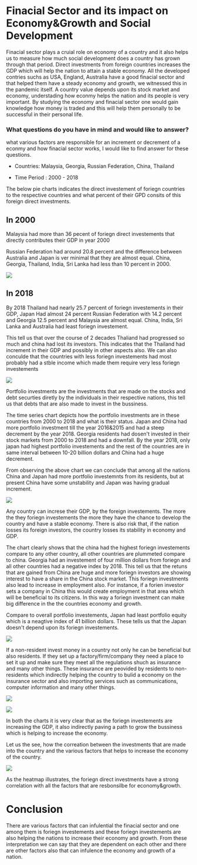# Finacial Sector and its impact on Economy&Growth and Social Development

Finacial sector plays a cruial role on economy of a country and it also helps us to measure how much social development does a country has grown through that period. Direct investments from foreign countries increases the GDP which will help the nation to attain a stable economy. All the developed contries suchs as USA, England, Australia have a good finacial sector and that helped them have a steady economy and growth, we witnessed this in the pandemic itself. A country value depends upon its stock market and economy, understading how econmy helps the nation and its people is very important. By studying the economy and finacial sector one would gain knowledge how money is traded and this will help them personally to be successful in their personal life.

### What questions do you have in mind and would like to answer?
 
 what various factors are responsible for an increment or decrement of a econmy and how finacial sector works, I would like to find answer for these questions.

* Countries: Malaysia, Georgia, Russian Federation, China, Thailand

* Time Period : 2000 - 2018

The below pie charts indicates the direct investement of foriegn countries to the respective countries and what percent of their GPD consits of this foreign direct investments.
## In 2000

Malaysia had more than 36 pecent of foriegn direct investements that directly contributes their GDP in year 2000

Russian Federation had around 20.8 percent and the difference between Australia and Japan is ver minimal that they are almost equal. China, Georgia, Thailand, India, Sri Lanka had less than 10 percent in 2000. 

![](10_pie_2000.png)

## In 2018 

By 2018 Thailand had nearly 25.7 percent of foriegn investements in their GDP, Japan Had almost 24 percent Russian Federation with 14.2 percent and Georgia 12.5 percent and Malaysia are almost equal. China, India, Sri Lanka and Australia had least foriegn investement. 

This tell us that over the course of 2 decades Thaliand had progressed so much and china had lost its investors. This indicates that the Thailand had increment in their GDP and possibly in other aspects also. We can also conculde that the countries with less foriegn investements had most probably had a stble income which made them require very less foriegn investements

![](10_pie_2018.png)

Portfolio investments are the investments that are made on the stocks and debt securties diretly by the individuals in their respective nations, this tell us that debts that are also  made to invest in the bussiness.

The time series chart depicts how the portfolio investments are in these countries from 2000 to 2018 and what is their status. Japan and China had more portfolio investment till the year 2016&2015 and had a steep decrement by the year 2018. Georgia residents had dosen't  invested in their stock markets from 2000 to 2018 and had a downfall. By the year 2018, only japan had highest portfolio investements and the rest of the countries are in same interval between 10-20 billion dollars and China had a huge decrement.

From observing the above chart we can conclude that among all the nations China and Japan had more portfolio investemnts from its residents, but at present China have some unstability and Japan was having gradual increment.

![](Port.png)

Any country can increse their GDP, by the foreign investements. The more the they foriegn investements the more they have the chance to develop the country and have a stable economy. There is also risk that, if the nation losses its foreign investors, the country losses its stability in economy and GDP.

The chart clearly shows that the china had the highest foriegn investements compare to any other country, all other countries are plummeted compare to china. Georgia had an investement of four million dollars from foriegn and all other countries had a negative index by 2018. This tell us that the retuns that are gained from China are huge and more foriegn investors are showing interest to have a share in the China stock market. This foriegn investments also lead to increase in employment also. For instance, if a forien investor sets a company in China this would create employment in that area which will be beneficial to its citizens. In this way a foriegn investment can make big difference in the the countries economy and growth.

Compare to overall portfolio investements, Japan had least portfolio equity which is a neagtive index of 41 billion dollars. These tells us that the Japan doesn't depend upon its foriegn investements.

![](equity.png)

If a non-resident invest money in a country not only he can be beneficial but also residents. If they set up a factory/firm/company they need a place to set it up and make sure they meet all the regulations shuch as insurance and many other things. These insurance are peovided by residents to non-residents which indirectly helping the country to bulid a economy on the insurance sector and also importing services such as communications, computer information and many other things.

![](Insurance.png)

![](communications2.png)

In both the charts it is very clear that as the foriegn investements are increasing the GDP, it also indirectly paving a path to grow the bussiness which is helping to increase the economy.

Let us the see, how the correation between the investments that are made into the country and the various factors that helps to increase the economy of the country.

![](correlation.png)

As the heatmap illustrates, the foriegn direct investments have a strong correlation with all the factors that are resbonsilbe for economy&growth. 

# Conclusion
There are various factors that can infulential the finacial sector and one among them is foriegn investements and these foriegn investements are also helping the nations to increase their economy and growth. From these interpretation we can say that they are dependent on each other and there are other factors also that can infulence the economy and growth of a nation.
